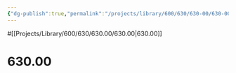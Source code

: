 ```yaml
---
{"dg-publish":true,"permalink":"/projects/library/600/630/630-00/630-00/","noteIcon":"0","created":"2024-01-31T10:10:26.880+09:00","updated":"2024-02-05T10:53:07.707+09:00"}
---
```


#[[Projects/Library/600/630/630.00/630.00\|630.00]]

# 630.00

